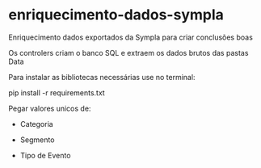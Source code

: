 # enriquecimento-dados-sympla
Enriquecimento dados exportados da Sympla para criar conclusões boas

Os controlers criam o banco SQL e extraem os dados brutos das pastas Data

Para instalar as bibliotecas necessárias use no terminal:

pip install -r requirements.txt

Pegar valores unicos de:

- Categoria

- Segmento

- Tipo de Evento
